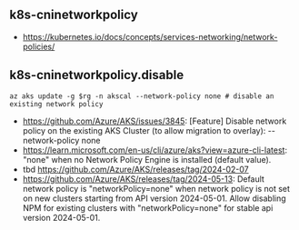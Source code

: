 ## k8s-cninetworkpolicy

- https://kubernetes.io/docs/concepts/services-networking/network-policies/

## k8s-cninetworkpolicy.disable

```
az aks update -g $rg -n akscal --network-policy none # disable an existing network policy
```

- https://github.com/Azure/AKS/issues/3845: [Feature] Disable network policy on the existing AKS Cluster (to allow migration to overlay): --network-policy none
- https://learn.microsoft.com/en-us/cli/azure/aks?view=azure-cli-latest: "none" when no Network Policy Engine is installed (default value).
- tbd https://github.com/Azure/AKS/releases/tag/2024-02-07
- https://github.com/Azure/AKS/releases/tag/2024-05-13: Default network policy is "networkPolicy=none" when network policy is not set on new clusters starting from API version 2024-05-01. Allow disabling NPM for existing clusters with "networkPolicy=none" for stable api version 2024-05-01.

